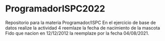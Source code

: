 # ProgramadorISPC2022
Repositorio para la materia Programador/ISPC
En el ejercicio de base de datos realize la actividad 4 
reemlaze la fecha de nacimiento de la mascota Fido que nacion en 12/12/2012
la reemplaze por la fecha 04/08/2021.
